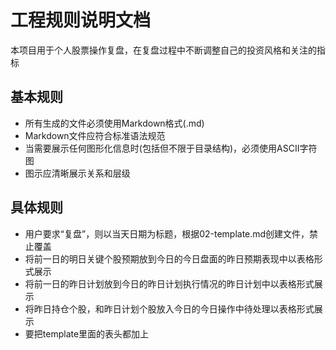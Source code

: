 # 工程规则说明文档
本项目用于个人股票操作复盘，在复盘过程中不断调整自己的投资风格和关注的指标

## 基本规则
- 所有生成的文件必须使用Markdown格式(.md)
- Markdown文件应符合标准语法规范
- 当需要展示任何图形化信息时(包括但不限于目录结构)，必须使用ASCII字符图
- 图示应清晰展示关系和层级
## 具体规则
- 用户要求“复盘”，则以当天日期为标题，根据02-template.md创建文件，禁止覆盖
- 将前一日的明日关键个股预期放到今日的今日盘面的昨日预期表现中以表格形式展示
- 将前一日的昨日计划放到今日的昨日计划执行情况的昨日计划中以表格形式展示
- 将昨日持仓个股，和昨日计划个股放入今日的今日操作中待处理以表格形式展示
- 要把template里面的表头都加上